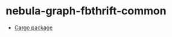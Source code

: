 # nebula-graph-fbthrift-common

* [Cargo package](https://crates.io/crates/nebula-graph-fbthrift-common)
